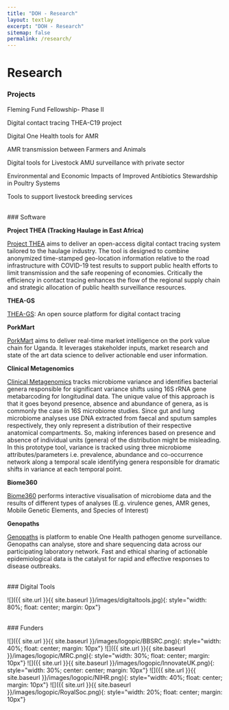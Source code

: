 ```yaml
---
title: "DOH - Research"
layout: textlay
excerpt: "DOH - Research"
sitemap: false
permalink: /research/
---
```


# Research
<!-- tag below to link from home page -->
<a id="Projects">

### Projects

Fleming Fund Fellowship- Phase II

Digital contact tracing THEA-C19 project

Digital One Health tools for AMR

AMR transmission between Farmers and Animals

Digital tools for Livestock AMU surveillance with private sector

Environmental and Economic Impacts of Improved Antibiotics Stewardship in Poultry Systems

Tools to support livestock breeding services


<!-- tag below to link from home page -->
<a id="Software"> 
<br>
### Software

**Project THEA (Tracking Haulage in East Africa)**

[Project THEA](https://project-thea.org/) aims to deliver an open-access digital contact tracing system tailored to the haulage industry. The tool is designed to combine anonymized time-stamped geo-location information relative to the road infrastructure with COVID-19 test results to support public health efforts to limit transmission and the safe reopening of economies. Critically the efficiency in contact tracing enhances the flow of the regional supply chain and strategic allocation of public health surveillance resources.

**THEA-GS**

[THEA-GS](https://project-thea.github.io/thea-gs/): An open source platform for digital contact tracing

**PorkMart**

[PorkMart](https://www.pork-mart.com/) aims to deliver real-time market intelligence on the pork value chain for Uganda. It leverages stakeholder inputs, market research and state of the art data science to deliver actionable end user information.

**Clinical Metagenomics**

[Clinical Metagenomics](https://clinical-metagenomics.shinyapps.io/clinical-metagenomics/) tracks microbiome variance and identifies bacterial genera responsible for significant variance shifts using 16S rRNA gene metabarcoding for longitudinal data. The unique value of this approach is that it goes beyond presence, absence and abundance of genera, as is commonly the case in 16S microbiome studies. Since gut and lung microbiome analyses use DNA extracted from faecal and sputum samples respectively, they only represent a distribution of their respective anatomical compartments. So, making inferences based on presence and absence of individual units (genera) of the distribution might be misleading. In this prototype tool, variance is tracked using three microbiome attributes/parameters i.e. prevalence, abundance and co-occurrence network along a temporal scale identifying genera responsible for dramatic shifts in variance at each temporal point.

**Biome360**

[Biome360](https://biome360.shinyapps.io/shinyapp/) performs interactive visualisation of microbiome data and the results of different types of analyses (E.g. virulence genes, AMR genes, Mobile Genetic Elements, and Species of Interest)

**Genopaths**

[Genopaths](https://genopaths.africa) is platform to enable One Health pathogen genome surveillance. Genopaths can analyse, store and share sequencing data across our participating laboratory network. Fast and ethical sharing of actionable epidemiological data is the catalyst for rapid and effective responses to disease outbreaks.

<br>
### Digital Tools

![]({{ site.url }}{{ site.baseurl }}/images/digitaltools.jpg){: style="width: 80%; float: center; margin: 0px"}

<br>
### Funders

![]({{ site.url }}{{ site.baseurl }}/images/logopic/BBSRC.png){: style="width: 40%; float: center; margin: 10px"}
![]({{ site.url }}{{ site.baseurl }}/images/logopic/MRC.png){: style="width: 30%; float: center; margin: 10px"}
![]({{ site.url }}{{ site.baseurl }}/images/logopic/InnovateUK.png){: style="width: 30%; center: center; margin: 10px"}
![]({{ site.url }}{{ site.baseurl }}/images/logopic/NIHR.png){: style="width: 40%; float: center; margin: 10px"}
![]({{ site.url }}{{ site.baseurl }}/images/logopic/RoyalSoc.png){: style="width: 20%; float: center; margin: 10px"}


<!--
Our overarching goal is to explore and understand new quantum states of electronic matter on the atomic scale. To do so, we use and develop novel spectroscopic-imaging scanning tunneling microscopy (SI-STM) tools to visualize the relevant quantum mechanical degrees of freedom.

Our goal is to build instruments and develop techniques that enable us to address the questions we find most interesting. This is possible thanks also to Milan's broad background with different research themes and technologies: he learned his trade in [Seamus Davis’ SI-STM lab](http://davisgroup.lassp.cornell.edu/) and with [Felix Baumberger](http://dpmc.unige.ch/gr_baumberger/index.html), and later moved as an [ETH fellow](http://www.ethfellows.ethz.ch/) to [Andreas Wallraff’s qudev lab](http://www.qudev.ethz.ch/) where he investigated coupled cavity arrays in circuit QED. We further have group members with different background and interests, working together on physics and instrumentation.

Here are some themes and techniques that we currently work on:

**Scanning tunneling noise spectroscopy (STNS).** We have developed a novel cryogenic MHz amplifier that allows us to measure not only the average tunneling current, but also its fluctuation! This has many applications: one can detect the fluctuations of the electronic states, peculiar tunneling processes, and shot noise. We have used this instrument to discover charge trapping in the insulating layer of the cuprates, connected to the c-axis mystery, and to measure the doubling of the charge due to Andreev processes to the superfluid in a lead sample.


**Mott physics and high-temperature superconductivity.** Questions of interest include: (i), How does the Mott state collapse upon doping and how is this related to the complex phase diagram of high-temperature superconductors? (ii), What is the strange metal phase seen in correlated electron systems? Is this an exotic long-range entangled state? What is the mechanism of dissipation in that state? (iii), Why is the transition temperature in high-temperature superconductors so high? We have worked on iridates, rhodates, and cuprates.

**Nanofabricated "Smart Tips"**.
![]({{ site.url }}{{ site.baseurl }}/images/respic/SmartTip.png){: style="width: 250px; float: left; margin: 0px  10px"}
One of the  projects back from my job-proposal is to develop nanofabricated STM tips. The idea behind these “smart tips” is to use the technologies that were developed over decades in nanofabrication and make them available for scanning probe by using a nano-device instead of the traditional STM tungsten tip. One gains the flexibility of using different functionalities that are known from the fields of nanofabrication and mesoscopic physics. We are collaborating with the group Simon Groeblacher at TU Delft to realize this concept, benefitting from their unparalleled micro/nano fabrication know how.  A prototype of a smart tip is shown to the left. See publications in Microsyst Nanoeng, Nanotechnology, and PRB.

**Josephson STM.** Josephson STM has the ability to gain insight into spatial variations of the order parameter, or superfluid density. We have managed to, for the first time, use JSTM with atomic resolution on a quantum material.
We have used atomic-resolution Josephson scanning tunneling microscopy to reveal a strongly inhomogeneous superfluid in the iron-based superconductor FeTe0.55Se0.45. The results and their implications are published in Nature.

We also detected and investigated a quite particular YSR state in the same material.

**Ultra-stable SI-STM instrument.**  ![]({{ site.url }}{{ site.baseurl }}/images/respic/STMHead.png){: style="width: 250px; float: right; margin: 0px 10px"}
For SI-STM, having the most stable STM head is key. We have used finite element simulations, good choices in material science, and craftsmanship to build the most stable STM head in the world, to our knowledge. See publication in RSI.


**Strange Metals.** The strange metal phase might be the most mysterious phase of high-temperature superconductors. Here, the electrical resistivity grows linearly with temperature T in large areas of the phase diagram, with a mean free path that diminishes to a fraction of the interatomic distance. T-linear resistivity is often associated with quantum critical points and marginal-Fermi-liquid physics. In strange metals, the mystery seems to go even further: we deal with something that looks like a quantum critical phase over an extended range of the phase diagram instead of cumulating in a point. There exists no consistent theory for strange metals, leading to more adventurous new approaches including the holographic theories that use insights from gravity to explain strange metals (a recent textbook on this was written by our colleagues at Leiden University, Schalm and Zaanen).
We are part of the 'Strange Metal consortium NL' that includes the groups of Hussey, Golden, van Heumen, Zaanen, Schalm, Stoof and Vandoren. 

**Magnetic fluctuations and electron spin resonance.**
![]({{ site.url }}{{ site.baseurl }}/images/respic/SpinFluc.png){: style="width: 70%; float: center; margin: 10px"}

**Twisted bilayer graphene and other material with super-periodicities.**
We have proposed that artificial super-periodicities can lead to improved superconductivity, both because of increased density of states and because of phase space arguments (see image from our SciPost publication below). Perhaps for different reasons, twisted bilayer graphene has been shown to superconduct! We are investigate this material with the groups of Efetov, Baumberger, and van der Molen.

![]({{ site.url }}{{ site.baseurl }}/images/respic/SciPost.png){: style="width: 70%; float: center; margin: 0px"}

### {{ site.url }}{{ site.baseurl }}. and more. -->
